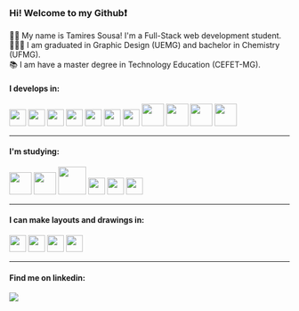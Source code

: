 ###  Hi! Welcome to my Github:heavy_exclamation_mark:
👩‍💻 My name is Tamires Sousa! I'm a Full-Stack web development student.<br>
👩🏻‍🎓 I am graduated in Graphic Design (UEMG) and bachelor in Chemistry (UFMG).<br>
📚 I am have a master degree in Technology Education (CEFET-MG).
 
####  I develops in:
<div display="flex">
<img src="https://cdn.jsdelivr.net/gh/devicons/devicon/icons/html5/html5-original.svg" height= "30px" />
<img src="https://cdn.jsdelivr.net/gh/devicons/devicon/icons/css3/css3-original.svg" height= "30px" />
<img src="https://cdn.jsdelivr.net/gh/devicons/devicon/icons/tailwindcss/tailwindcss-plain.svg" height= "30px"/>
<img src="https://cdn.jsdelivr.net/gh/devicons/devicon/icons/javascript/javascript-original.svg" height= "30px" />
<img src="https://cdn.jsdelivr.net/gh/devicons/devicon/icons/typescript/typescript-original.svg" height= "30px" />
<img src="https://cdn.jsdelivr.net/gh/devicons/devicon/icons/react/react-original.svg" height= "30px"/>
<img src="https://cdn.jsdelivr.net/gh/devicons/devicon/icons/redux/redux-original.svg" height= "30px" />
<img src="https://cdn.jsdelivr.net/gh/devicons/devicon/icons/nodejs/nodejs-original.svg" height= "40px"  />
<img src="https://cdn.jsdelivr.net/gh/devicons/devicon/icons/express/express-original.svg" height= "40px"  />
<img src="https://cdn.jsdelivr.net/gh/devicons/devicon/icons/mysql/mysql-original.svg" height= "40px"  />
<img src="https://cdn.jsdelivr.net/gh/devicons/devicon/icons/sequelize/sequelize-original.svg"  height= "40px"/>

</div>
<hr>

####   I'm studying:

<div display="flex">
<img src="https://cdn.jsdelivr.net/gh/devicons/devicon/icons/docker/docker-original.svg" height= "40px" />
<img src="https://cdn.jsdelivr.net/gh/devicons/devicon/icons/heroku/heroku-plain-wordmark.svg" height="40px" />

<img src="https://cdn.jsdelivr.net/gh/devicons/devicon/icons/mongodb/mongodb-original-wordmark.svg" height= "50px" />
<img src="https://cdn.jsdelivr.net/gh/devicons/devicon/icons/bootstrap/bootstrap-original.svg" height= "30px"/>
<img src="https://cdn.jsdelivr.net/gh/devicons/devicon/icons/jest/jest-plain.svg" height= "30px"/>
<img src="https://cdn.jsdelivr.net/gh/devicons/devicon/icons/python/python-original.svg" height= "30px"  />
</div>
<hr>

####  I can make layouts and drawings in:

<div display="flex">
<img src="https://cdn.jsdelivr.net/gh/devicons/devicon/icons/illustrator/illustrator-plain.svg" height= "30px" />
<img src="https://cdn.jsdelivr.net/gh/devicons/devicon/icons/photoshop/photoshop-plain.svg" height= "30px" />
<img src="https://cdn.jsdelivr.net/gh/devicons/devicon/icons/xd/xd-plain.svg" height= "30px" />
<img src="https://cdn.jsdelivr.net/gh/devicons/devicon/icons/figma/figma-original.svg" height= "30px"/>
</div>
<hr>

####  Find me on linkedin: 

<a href="https://www.linkedin.com/in/tamires-s" target="_blank"><img src="https://img.shields.io/badge/-LinkedIn-%230077B5?style=for-the-badge&logo=linkedin&logoColor=white" target="_blank"></a>   
